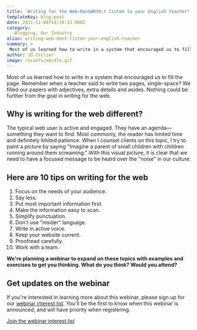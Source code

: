 ```yaml
---
title: 'Writing for the Web—Don&#039;t listen to your English teacher!'
templateKey: blog-post
date: 2011-11-04T14:39:13.000Z
category: 
  -Blogging, Our Industry
alias: writing-web—dont-listen-your-english-teacher
summary: > 
 Most of us learned how to write in a system that encouraged us to fill the page. Remember when a teacher said to write two pages, single-space? We filled our papers with adjectives, extra details and asides. Nothing could be further from the goal in writing for the web.
author: JD Collier
image: /assets/wordle.gif
---
```


Most of us learned how to write in a system that encouraged us to fill the page. Remember when a teacher said to write two pages, single-space? We filled our papers with adjectives, extra details and asides. Nothing could be further from the goal in writing for the web.

Why is writing for the web different?
-------------------------------------

The typical web user is active and engaged. They have an agenda—something they want to find. Most commonly, the reader has limited time and definitely limited patience. When I counsel clients on this topic, I try to paint a picture by saying "Imagine a parent of small children with children running around them screaming." With this visual picture, it is clear that we need to have a focused message to be heard over the "noise" in our culture.

Here are 10 tips on writing for the web
---------------------------------------

1.  Focus on the needs of your audience.
2.  Say less.
3.  Put most important information first.
4.  Make the information easy to scan.
5.  Simplify punctuation.
6.  Don't use "insider" language.
7.  Write in active voice.
8.  Keep your website current.
9.  Proofread carefully.
10.  Work with a team.

**We're planning a webinar to expand on these topics with examples and exercises to get you thinking. What do you think? Would you attend?**

Get updates on the webinar
--------------------------

If you're interested in learning more about this webinar, please sign up for our [webinar interest list](/next-webinar). You'll be the first to know when this webinar is announced, and will have priority when registering.

[Join the webinar interest list](/next-webinar)